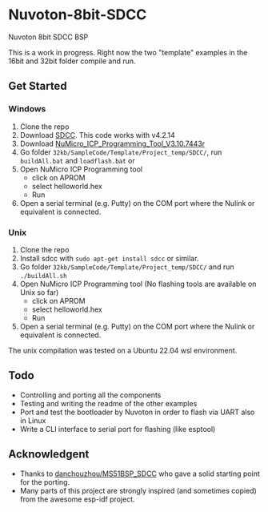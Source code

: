 # Nuvoton-8bit-SDCC
Nuvoton 8bit SDCC BSP
 

This is a work in progress. Right now the two "template" examples in the 16bit and 32bit folder compile and run.

## Get Started

### Windows
1. Clone the repo
2. Download [SDCC](http://sdcc.sourceforge.net/). This code works with v4.2.14 
3. Download [NuMicro_ICP_Programming_Tool_V3.10.7443r](https://www.nuvoton.com/tool-and-software/software-tool/programmer-tool/index.html)
3. Go folder `32kb/SampleCode/Template/Project_temp/SDCC/`, run `buildAll.bat` and `loadflash.bat` or
4. Open NuMicro ICP Programming tool
	* click on APROM 
	* select helloworld.hex
	* Run
5. Open a serial terminal (e.g. Putty) on the COM port where the Nulink or equivalent is connected.

### Unix 
1. Clone the repo
2. Install sdcc with `sudo apt-get install sdcc` or similar.
3. Go folder `32kb/SampleCode/Template/Project_temp/SDCC/` and run `./buildAll.sh`
4. Open NuMicro ICP Programming tool (No flashing tools are available on Unix so far)
	* click on APROM 
	* select helloworld.hex
	* Run
5. Open a serial terminal (e.g. Putty) on the COM port where the Nulink or equivalent is connected.

The unix compilation was tested on a Ubuntu 22.04 wsl environment. 



## Todo

* Controlling and porting all the components
* Testing and writing the readme of the other examples
* Port and test the bootloader by Nuvoton in order to flash via UART also in Linux
* Write a CLI interface to serial port for flashing (like esptool)

## Acknowledgent

* Thanks to [danchouzhou/MS51BSP_SDCC](https://github.com/danchouzhou/MS51BSP_SDCC) who gave a solid starting point for the porting.
* Many parts of this project are strongly inspired (and sometimes copied) from the awesome esp-idf project. 
